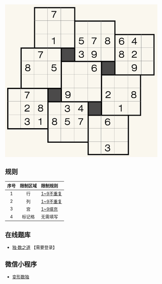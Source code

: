 ![](../../../images/sudoku/破碎数独.png)

## 规则
| 序号 | 限制区域 | 限制规则 |
| :---: | :---: | :--- |
| 1 | 行 | [1~9不重复] |
| 2 | 列 | [1~9不重复] |
| 3 | 宫 | [1~9填充] |
| 4 | 标记格 | 无需填写 |

## 在线题库
- [独·数之道](http://www.sudokufans.org.cn/lx/game.index.php?type=yw2) 【需要登录】

## 微信小程序
- [变形数独](#小程序://变形数独/高端数独/3QQ2xclTUJ6u2bc)

[1~9不重复]: ../../../rules.md#1~9不重复
[1~9填充]: ../../../rules.md#1~9填充
